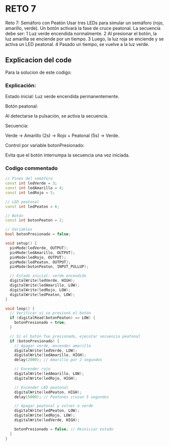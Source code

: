 # RETO 7
Reto 7: Semáforo con Peatón
Usar tres LEDs para simular un semáforo (rojo, amarillo, verde).
Un botón activará la fase de cruce peatonal.
La secuencia debe ser:
1 Luz verde encendida normalmente. 
2 Al presionar el botón, la luz amarilla se enciende por un tiempo. 
3 Luego, la luz roja se enciende y se activa un LED peatonal. 
4 Pasado un tiempo, se vuelve a la luz verde.
## Explicacion del code
 Para la solucion de este codigo:
 ### Explicación:

Estado inicial: Luz verde encendida permanentemente.

Botón peatonal:

Al detectarse la pulsación, se activa la secuencia.

Secuencia:

Verde → Amarillo (2s) → Rojo + Peatonal (5s) → Verde.

Control por variable botonPresionado:

Evita que el botón interrumpa la secuencia una vez iniciada.

### Codigo commentado
```cpp
// Pines del semáforo
const int ledVerde = 3;
const int ledAmarillo = 4;
const int ledRojo = 5;

// LED peatonal
const int ledPeaton = 6;

// Botón
const int botonPeaton = 2;

// Variables
bool botonPresionado = false;

void setup() {
  pinMode(ledVerde, OUTPUT);
  pinMode(ledAmarillo, OUTPUT);
  pinMode(ledRojo, OUTPUT);
  pinMode(ledPeaton, OUTPUT);
  pinMode(botonPeaton, INPUT_PULLUP);

  // Estado inicial: verde encendido
  digitalWrite(ledVerde, HIGH);
  digitalWrite(ledAmarillo, LOW);
  digitalWrite(ledRojo, LOW);
  digitalWrite(ledPeaton, LOW);
}

void loop() {
  // Verificar si se presionó el botón
  if (digitalRead(botonPeaton) == LOW) {
    botonPresionado = true;
  }

  // Si el botón fue presionado, ejecutar secuencia peatonal
  if (botonPresionado) {
    // Apagar verde, encender amarillo
    digitalWrite(ledVerde, LOW);
    digitalWrite(ledAmarillo, HIGH);
    delay(2000); // Amarillo por 2 segundos

    // Encender rojo
    digitalWrite(ledAmarillo, LOW);
    digitalWrite(ledRojo, HIGH);

    // Encender LED peatonal
    digitalWrite(ledPeaton, HIGH);
    delay(5000); // Peatones cruzan 5 segundos

    // Apagar peatonal y volver a verde
    digitalWrite(ledPeaton, LOW);
    digitalWrite(ledRojo, LOW);
    digitalWrite(ledVerde, HIGH);

    botonPresionado = false; // Reiniciar estado
  }
}
```

